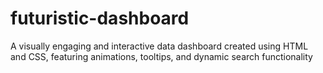 # futuristic-dashboard
A visually engaging and interactive data dashboard created using HTML and CSS, featuring animations, tooltips, and dynamic search functionality
